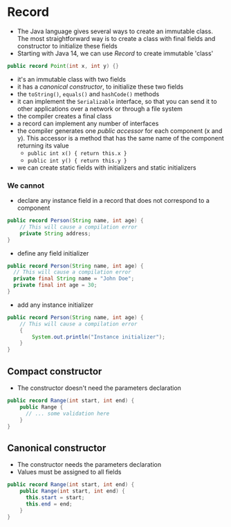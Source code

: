 # Record

- The Java language gives several ways to create an immutable class. The most straightforward way is to create a class with final fields and constructor to initialize these fields
- Starting with Java 14, we can use _Record_ to create immutable 'class'
```java
public record Point(int x, int y) {}
```
- it's an immutable class with two fields
- it has a _canonical constructor_, to initialize these two fields
- the `toString()`, `equals()` and `hashCode()` methods
- it can implement the `Serializable` interface, so that you can send it to other applications over a network or through a file system
- the compiler creates a final class
- a record can implement any number of interfaces
- the compiler generates one _public accessor_ for each component (x and y). This accessor is a method  that has the same name of the component returning its value
  - `public int x() { return this.x }`
  - `public int y() { return this.y }`
- we can create static fields with initializers and static initializers


### We cannot
- declare any instance field in a record that does not correspond to a component
```java
public record Person(String name, int age) {
    // This will cause a compilation error
    private String address;
}
```
- define any field initializer
```java
public record Person(String name, int age) {
  // This will cause a compilation error
  private final String name = "John Doe";
  private final int age = 30;
}
```
- add any instance initializer
```java
public record Person(String name, int age) {
    // This will cause a compilation error
    {
        System.out.println("Instance initializer");
    }
}
```

## Compact constructor
- The constructor doesn't need the parameters declaration
```java
public record Range(int start, int end) {
    public Range {
      // ... some validation here
    }
}
```

## Canonical constructor
- The constructor needs the parameters declaration
- Values must be assigned to all fields
```java
public record Range(int start, int end) {
    public Range(int start, int end) {
      this.start = start;
      this.end = end;
    }
}
```
